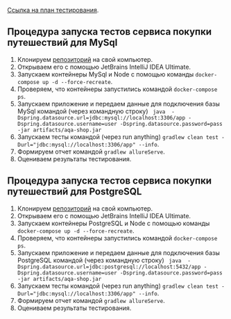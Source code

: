 [Ссылка на план тестирования](https://github.com/balrom1981/Diplom/blob/master/myreports/Plan.md).

## Процедура запуска тестов сервиса покупки путешествий для MySql
1. Клонируем [репозиторий](https://github.com/balrom1981/Diplom) на свой компьютер.
1. Открываем его с помощью JetBrains IntelliJ IDEA Ultimate.
1. Запускаем контейнеры MySql и Node c помощью команды 
``` docker-compose up -d --force-recreate ```.
1. Проверяем, что контейнеры запустились командой ``` docker-compose ps ```.
1. Запускаем приложение и передаем данные для подключения базы MySql командой (через командную строку)
   ``` java  -Dspring.datasource.url=jdbc:mysql://localhost:3306/app -Dspring.datasource.username=user -Dspring.datasource.password=pass -jar artifacts/aqa-shop.jar```   
1. Запускаем тесты командой (через run anything)
``` gradlew clean test -Durl="jdbc:mysql://localhost:3306/app" --info ```.
1. Формируем отчет командой ``` gradlew allureServe ```.
1. Оцениваем результаты тестирования.

## Процедура запуска тестов сервиса покупки путешествий для PostgreSQL
1. Клонируем [репозиторий](https://github.com/balrom1981/Diplom) на свой компьютер.
1. Открываем его с помощью JetBrains IntelliJ IDEA Ultimate.
1. Запускаем контейнеры PostgreSQL и Node c помощью команды
   ``` docker-compose up -d --force-recreate ```.
1. Проверяем, что контейнеры запустились командой ``` docker-compose ps ```.
1. Запускаем приложение и передаем данные для подключения базы PostgreSQL командой (через командную строку)
   ``` java  -Dspring.datasource.url=jdbc:postgresql://localhost:5432/app -Dspring.datasource.username=user -Dspring.datasource.password=pass -jar artifacts/aqa-shop.jar```
1. Запускаем тесты командой (через run anything)
   ``` gradlew clean test -Durl="jdbc:mysql://localhost:3306/app" --info ```.
1. Формируем отчет командой ``` gradlew allureServe ```.
1. Оцениваем результаты тестирования.
